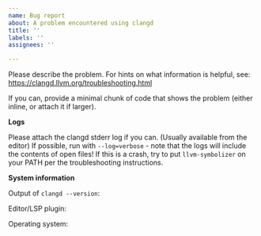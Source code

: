 ```yaml
---
name: Bug report
about: A problem encountered using clangd
title: ''
labels: ''
assignees: ''

---
```


Please describe the problem.
For hints on what information is helpful, see: https://clangd.llvm.org/troubleshooting.html

If you can, provide a minimal chunk of code that shows the problem (either inline, or attach it if larger).

**Logs**

Please attach the clangd stderr log if you can. (Usually available from the editor)
If possible, run with `--log=verbose` - note that the logs will include the contents of open files!
If this is a crash, try to put `llvm-symbolizer` on your PATH per the troubleshooting instructions.

**System information**

Output of `clangd --version`:

Editor/LSP plugin:

Operating system:
